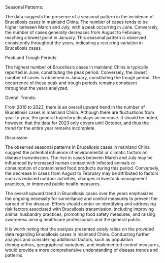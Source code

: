Seasonal Patterns:

The data suggests the presence of a seasonal pattern in the incidence of Brucellosis cases in mainland China. The number of cases tends to be higher between March and July, with a peak occurring in June. Conversely, the number of cases generally decreases from August to February, reaching a lowest point in January. This seasonal pattern is observed consistently throughout the years, indicating a recurring variation in Brucellosis cases.

Peak and Trough Periods:

The highest number of Brucellosis cases in mainland China is typically reported in June, constituting the peak period. Conversely, the lowest number of cases is observed in January, constituting the trough period. The occurrence of these peak and trough periods remains consistent throughout the years analyzed.

Overall Trends:

From 2010 to 2023, there is an overall upward trend in the number of Brucellosis cases in mainland China. Although there are fluctuations from year to year, the general trajectory displays an increase. It should be noted, however, that the data for 2023 only covers until October, and thus the trend for the entire year remains incomplete.

Discussion:

The observed seasonal patterns in Brucellosis cases in mainland China suggest the potential influence of environmental or climatic factors on disease transmission. The rise in cases between March and July may be influenced by increased human contact with infected animals or consumption of contaminated food products during this period. Conversely, the decrease in cases from August to February may be attributed to factors such as reduced outdoor activities, changes in livestock management practices, or improved public health measures.

The overall upward trend in Brucellosis cases over the years emphasizes the ongoing necessity for surveillance and control measures to prevent the spread of the disease. Efforts should center on identifying and addressing risk factors associated with Brucellosis transmission, including improving animal husbandry practices, promoting food safety measures, and raising awareness among healthcare professionals and the general public.

It is worth noting that the analysis presented solely relies on the provided data regarding Brucellosis cases in mainland China. Conducting further analysis and considering additional factors, such as population demographics, geographical variations, and implemented control measures, would provide a more comprehensive understanding of disease trends and patterns.